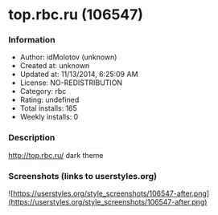 # top.rbc.ru (106547)

### Information
- Author: idMolotov (unknown)
- Created at: unknown
- Updated at: 11/13/2014, 6:25:09 AM
- License: NO-REDISTRIBUTION
- Category: rbc
- Rating: undefined
- Total installs: 165
- Weekly installs: 0


### Description
http://top.rbc.ru/ 
dark theme


### Screenshots (links to userstyles.org)
![https://userstyles.org/style_screenshots/106547-after.png](https://userstyles.org/style_screenshots/106547-after.png)


